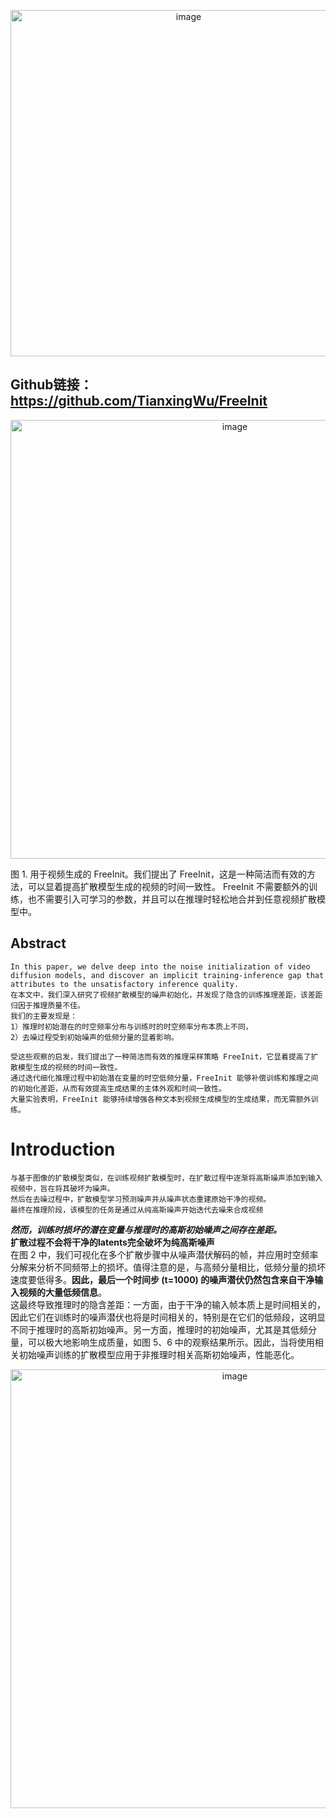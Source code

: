 <p align="center">
<img width="554" alt="image" src="https://github.com/Hlufies/Algorithm_Learning/assets/130231524/f1fb9bc7-fa27-49c7-ad9a-0fbf737e512e"> 
</p>

## Github链接：https://github.com/TianxingWu/FreeInit  
<p align="center">
<img width="702" alt="image" src="https://github.com/Hlufies/Algorithm_Learning/assets/130231524/e53a030c-03b1-4c73-a073-d6df08a4191c"> 
  </p>

图 1. 用于视频生成的 FreeInit。我们提出了 FreeInit，这是一种简洁而有效的方法，可以显着提高扩散模型生成的视频的时间一致性。 FreeInit 不需要额外的训练，也不需要引入可学习的参数，并且可以在推理时轻松地合并到任意视频扩散模型中。  
## Abstract  
```
In this paper, we delve deep into the noise initialization of video diffusion models, and discover an implicit training-inference gap that attributes to the unsatisfactory inference quality.
在本文中，我们深入研究了视频扩散模型的噪声初始化，并发现了隐含的训练推理差距，该差距归因于推理质量不佳。
我们的主要发现是：
1）推理时初始潜在的时空频率分布与训练时的时空频率分布本质上不同，
2）去噪过程受到初始噪声的低频分量的显着影响。
```
```
受这些观察的启发，我们提出了一种简洁而有效的推理采样策略 FreeInit，它显着提高了扩散模型生成的视频的时间一致性。
通过迭代细化推理过程中初始潜在变量的时空低频分量，FreeInit 能够补偿训练和推理之间的初始化差距，从而有效提高生成结果的主体外观和时间一致性。
大量实验表明，FreeInit 能够持续增强各种文本到视频生成模型的生成结果，而无需额外训练。
```
# Introduction  
```
与基于图像的扩散模型类似，在训练视频扩散模型时，在扩散过程中逐渐将高斯噪声添加到输入视频中，旨在将其破坏为噪声。
然后在去噪过程中，扩散模型学习预测噪声并从噪声状态重建原始干净的视频。
最终在推理阶段，该模型的任务是通过从纯高斯噪声开始迭代去噪来合成视频
```
***然而，训练时损坏的潜在变量与推理时的高斯初始噪声之间存在差距。***   
**扩散过程不会将干净的latents完全破坏为纯高斯噪声**  
在图 2 中，我们可视化在多个扩散步骤中从噪声潜伏解码的帧，并应用时空频率分解来分析不同频带上的损坏。值得注意的是，与高频分量相比，低频分量的损坏速度要低得多。**因此，最后一个时间步 (t=1000) 的噪声潜伏仍然包含来自干净输入视频的大量低频信息**。  
这最终导致推理时的隐含差距：一方面，由于干净的输入帧本质上是时间相关的，因此它们在训练时的噪声潜伏也将是时间相关的，特别是在它们的低频段，这明显不同于推理时的高斯初始噪声。另一方面，推理时的初始噪声，尤其是其低频分量，可以极大地影响生成质量，如图 5、6 中的观察结果所示。因此，当将使用相关初始噪声训练的扩散模型应用于非推理时相关高斯初始噪声，性能恶化。  
<p align="center">
<img width="702" alt="image" src="https://github.com/Hlufies/Algorithm_Learning/assets/130231524/8d4a6a93-6ee7-412f-a568-9af361c32c9f">
</p>



